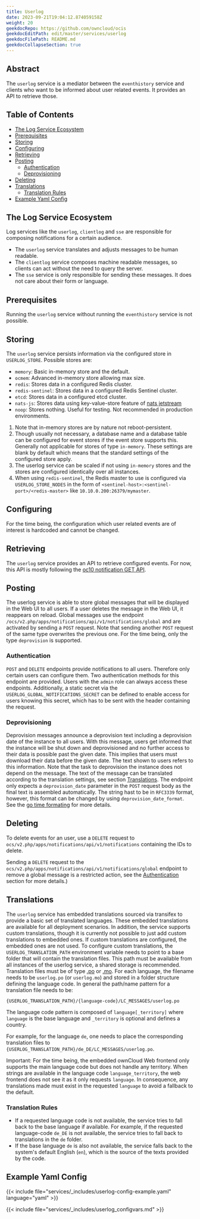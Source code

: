 ```yaml
---
title: Userlog
date: 2023-09-21T19:04:12.874059158Z
weight: 20
geekdocRepo: https://github.com/owncloud/ocis
geekdocEditPath: edit/master/services/userlog
geekdocFilePath: README.md
geekdocCollapseSection: true
---
```


<!-- Do not edit this file, it is autogenerated. Edit the service README.md instead -->

## Abstract


The `userlog` service is a mediator between the `eventhistory` service and clients who want to be informed about user related events. It provides an API to retrieve those.


## Table of Contents

* [The Log Service Ecosystem](#the-log-service-ecosystem)
* [Prerequisites](#prerequisites)
* [Storing](#storing)
* [Configuring](#configuring)
* [Retrieving](#retrieving)
* [Posting](#posting)
  * [Authentication](#authentication)
  * [Deprovisioning](#deprovisioning)
* [Deleting](#deleting)
* [Translations](#translations)
  * [Translation Rules](#translation-rules)
* [Example Yaml Config](#example-yaml-config)

## The Log Service Ecosystem

Log services like the `userlog`, `clientlog` and `sse` are responsible for composing notifications for a certain audience.
  -   The `userlog` service translates and adjusts messages to be human readable.
  -   The `clientlog` service composes machine readable messages, so clients can act without the need to query the server.
  -   The `sse` service is only responsible for sending these messages. It does not care about their form or language.

## Prerequisites

Running the `userlog` service without running the `eventhistory` service is not possible.

## Storing

The `userlog` service persists information via the configured store in `USERLOG_STORE`. Possible stores are:
  -   `memory`: Basic in-memory store and the default.
  -   `ocmem`: Advanced in-memory store allowing max size.
  -   `redis`: Stores data in a configured Redis cluster.
  -   `redis-sentinel`: Stores data in a configured Redis Sentinel cluster.
  -   `etcd`: Stores data in a configured etcd cluster.
  -   `nats-js`: Stores data using key-value-store feature of [nats jetstream](https://docs.nats.io/nats-concepts/jetstream/key-value-store)
  -   `noop`: Stores nothing. Useful for testing. Not recommended in production environments.

1.  Note that in-memory stores are by nature not reboot-persistent.
2.  Though usually not necessary, a database name and a database table can be configured for event stores if the event store supports this. Generally not applicable for stores of type `in-memory`. These settings are blank by default which means that the standard settings of the configured store apply.
3.  The userlog service can be scaled if not using `in-memory` stores and the stores are configured identically over all instances.
4.  When using `redis-sentinel`, the Redis master to use is configured via `USERLOG_STORE_NODES` in the form of `<sentinel-host>:<sentinel-port>/<redis-master>` like `10.10.0.200:26379/mymaster`.

## Configuring

For the time being, the configuration which user related events are of interest is hardcoded and cannot be changed.

## Retrieving

The `userlog` service provides an API to retrieve configured events. For now, this API is mostly following the [oc10 notification GET API](https://doc.owncloud.com/server/next/developer_manual/core/apis/ocs-notification-endpoint-v1.html#get-user-notifications).

## Posting

The userlog service is able to store global messages that will be displayed in the Web UI to all users. If a user deletes the message in the Web UI, it reappears on reload. Global messages use the endpoint `/ocs/v2.php/apps/notifications/api/v1/notifications/global` and are activated by sending a `POST` request. Note that sending another `POST` request of the same type overwrites the previous one. For the time being, only the type `deprovision` is supported.

### Authentication

`POST` and `DELETE` endpoints provide notifications to all users. Therefore only certain users can configure them. Two authentication methods for this endpoint are provided. Users with the `admin` role can always access these endpoints. Additionally, a static secret via the `USERLOG_GLOBAL_NOTIFICATIONS_SECRET` can be defined to enable access for users knowing this secret, which has to be sent with the header containing the request.

### Deprovisioning

Deprovision messages announce a deprovision text including a deprovision date of the instance to all users. With this message, users get informed that the instance will be shut down and deprovisioned and no further access to their data is possible past the given date. This implies that users must download their data before the given date. The text shown to users refers to this information. Note that the task to deprovision the instance does not depend on the message. The text of the message can be translated according to the translation settings, see section [Translations](#translations). The endpoint only expects a `deprovision_date` parameter in the `POST` request body as the final text is assembled automatically. The string hast to be in `RFC3339` format, however, this format can be changed by using `deprovision_date_format`. See the [go time formating](https://pkg.go.dev/time#pkg-constants) for more details.

## Deleting

To delete events for an user, use a `DELETE` request to `ocs/v2.php/apps/notifications/api/v1/notifications` containing the IDs to delete.

Sending a `DELETE` request to the `ocs/v2.php/apps/notifications/api/v1/notifications/global` endpoint to remove a global message is a restricted action, see the [Authentication](#authentication) section for more details.)

## Translations

The `userlog` service has embedded translations sourced via transifex to provide a basic set of translated languages. These embedded translations are available for all deployment scenarios. In addition, the service supports custom translations, though it is currently not possible to just add custom translations to embedded ones. If custom translations are configured, the embedded ones are not used. To configure custom translations, the `USERLOG_TRANSLATION_PATH` environment variable needs to point to a base folder that will contain the translation files. This path must be available from all instances of the userlog service, a shared storage is recommended. Translation files must be of type  [.po](https://www.gnu.org/software/gettext/manual/html_node/PO-Files.html#PO-Files) or [.mo](https://www.gnu.org/software/gettext/manual/html_node/Binaries.html). For each language, the filename needs to be `userlog.po` (or `userlog.mo`) and stored in a folder structure defining the language code. In general the path/name pattern for a translation file needs to be:

```text
{USERLOG_TRANSLATION_PATH}/{language-code}/LC_MESSAGES/userlog.po
```

The language code pattern is composed of `language[_territory]` where  `language` is the base language and `_territory` is optional and defines a country.

For example, for the language `de`, one needs to place the corresponding translation files to `{USERLOG_TRANSLATION_PATH}/de_DE/LC_MESSAGES/userlog.po`.

<!-- also see the notifications readme -->

Important: For the time being, the embedded ownCloud Web frontend only supports the main language code but does not handle any territory. When strings are available in the language code `language_territory`, the web frontend does not see it as it only requests `language`. In consequence, any translations made must exist in the requested `language` to avoid a fallback to the default.

### Translation Rules

*   If a requested language code is not available, the service tries to fall back to the base language if available. For example, if the requested language-code `de_DE` is not available, the service tries to fall back to translations in the `de` folder.
*   If the base language `de` is also not available, the service falls back to the system's default English (`en`),
which is the source of the texts provided by the code.
## Example Yaml Config
{{< include file="services/_includes/userlog-config-example.yaml"  language="yaml" >}}

{{< include file="services/_includes/userlog_configvars.md" >}}

